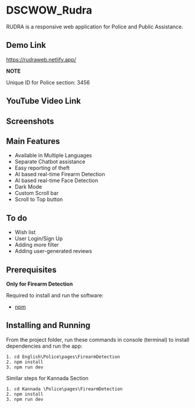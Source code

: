 # DSCWOW_Rudra
RUDRA is a responsive web application for Police and Public Assistance. 

## Demo Link
https://rudraweb.netlify.app/

**NOTE**

Unique ID for Police section: 3456

## YouTube Video Link

## Screenshots


## Main Features
- Available in Multiple Languages
- Separate Chatbot assistance
- Easy reporting of theft
- AI based real-time Firearm Detection
- AI based real-time Face Detection
- Dark Mode
- Custom Scroll bar
- Scroll to Top button

## To do
- Wish list
- User Login/Sign Up
- Adding more filter
- Adding user-generated reviews

## Prerequisites
**Only for Firearm Detection**

Required to install and run the software:

 * [npm](https://www.npmjs.com/get-npm)


## Installing and Running

From the project folder, run these commands in console (terminal) to install dependencies and run the app:
```
1. cd English\Police\pages\FirearmDetection
2. npm install
3. npm run dev
```
Similar steps for Kannada Section
```
1. cd Kannada \Police\pages\FirearmDetection
2. npm install
3. npm run dev
```
